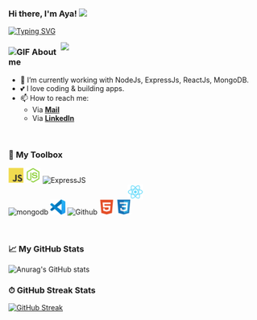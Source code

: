 ### Hi there, I'm Aya! <img src="https://media.giphy.com/media/hvRJCLFzcasrR4ia7z/giphy.gif" width="25">
[![Typing SVG](https://readme-typing-svg.demolab.com?font=Fira+Code&size=19&pause=1000&width=435&lines=A+Full+Stack+Developer)](https://git.io/typing-svg)

<img align='right' src="https://cdn.dribbble.com/users/2704414/screenshots/7466903/media/b08ab576316bd4582fef189f471cd9e5.gif" width="400">

 ### <img alt="GIF" src="https://github.com/SP-XD/SP-XD/blob/main/images/Developer.gif" width="25" /> **About me**
 
- 🔭 I’m currently working with NodeJs, ExpressJs, ReactJs, MongoDB.
- 💕 I love coding & building apps.
- 📫 How to reach me: 
    * Via [**Mail**](mailto:shiab.ayah@gmail.com)
    * Via [**LinkedIn**](https://www.linkedin.com/in/ayashiab/)

&nbsp;

### 🧰 **My Toolbox**

<img  src="https://raw.githubusercontent.com/devicons/devicon/1119b9f84c0290e0f0b38982099a2bd027a48bf1/icons/javascript/javascript-original.svg" alt="JavaScript" width="30" height="30"/> <img  src="https://raw.githubusercontent.com/devicons/devicon/1119b9f84c0290e0f0b38982099a2bd027a48bf1/icons/nodejs/nodejs-plain.svg" alt="NodeJS" width="30" height="30"/> <img  src="https://github.com/CyrisXD/CyrisXD/raw/master/assets/ExpressJS.png" alt="ExpressJS" width="30" height="30"/> <img  src="https://raw.githubusercontent.com/devicons/devicon/1119b9f84c0290e0f0b38982099a2bd027a48bf1/icons/react/react-original.svg" alt="ReactJS" width="30" height="30" style="margin:0 auto; display:block;"/><img  src="https://g.foolcdn.com/art/companylogos/square/mdb.png" alt="mongodb" width="30" height="30"/> <img  src="https://raw.githubusercontent.com/devicons/devicon/1119b9f84c0290e0f0b38982099a2bd027a48bf1/icons/vscode/vscode-original.svg" alt="VSCode" width="30" height="30"/> <img  src="https://github.com/CyrisXD/CyrisXD/raw/master/assets/Github.png" alt="Github" width="30" height="30"/> <img  src="https://raw.githubusercontent.com/devicons/devicon/1119b9f84c0290e0f0b38982099a2bd027a48bf1/icons/html5/html5-plain.svg" alt="HTML5" width="30" height="30"/> <img  src="https://raw.githubusercontent.com/devicons/devicon/1119b9f84c0290e0f0b38982099a2bd027a48bf1/icons/css3/css3-original.svg" alt="CSS3" width="30" height="30"/>
 
&nbsp;

### 📈 **My GitHub Stats**

 ![Anurag's GitHub stats](https://github-readme-stats.vercel.app/api?username=AyaShiab)
 

 ### ⏱ **GitHub Streak Stats**
 [![GitHub Streak](https://streak-stats.demolab.com/?user=AyaShiab)](https://git.io/streak-stats)
  
  
  
 



 
